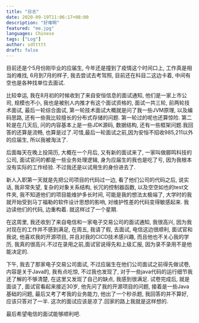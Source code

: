 ```yaml
---
title: "日志"
date: 2020-09-19T11:06:17+08:00
description: "好难啊"
featured: "me.jpg"
languages: Chinese
tags: ["Log"]
author: sdttttt
draft: false
---
```


目前还是个5月份刚毕业的应届生, 今年还是撞到了疫情这个时间口上,
工作真是相当的难找, 6月到7月的样子, 我去尝试去考驾照, 目前还在科目二这边卡着, 
中间有空也是各种找单位去面试.

比较幸运, 我在8月初的时候收到了来自安恒信息的面试通知, 他们是一家上市公司, 规模也不小, 我也是被别人内推才有这个面试资格的, 面试一共三轮, 前两轮技术面试, 最后一轮综合面试, 第一轮技术面试大概就是问了我一些JVM原理, 以及编码思路, 还有一些我比较擅长的分布式存储的问题. 第一轮过的呢也还算惊险. 第二轮是在几天后, 问的内容基本上是一些JDK源码, 数据结构, 还有一些框架问题.我回答的还算是流畅, 也算是过了.可惜,最后一轮面试之前,因为安恒不招收985,211以外的应届生, 所以我被淘汰了.

后面每天在晚上投简历, 大概在一个月后, 又有新的面试来了, 一家叫做郦鸣科技的公司, 面试官问的都是一些业务处理逻辑, 身为应届生的我也是吃了亏, 因为我根本没有实际的工作经验. 不过我还是以试用生的身份进去了. 

新人入职第一天就是先把公司项目的代码过一边, 看了他们公司的代码之后, 说实话, 我非常失望, 复杂的对象关系结构, 长冗的控制器函数, 以及空空如也的test文件夹, 我不知道他们的项目能维护多长时间, 可能是我的想法太极端了, 大学时的我就开始受到马丁福勒的软件设计思想的影响, 对维护性差的代码变得敏感起来. 我边读他们的代码, 边重构着. 就这样过了一个星期.

在这周里, 我还收到了来自电信和一家电子交易公司的面试通知, 我很高兴, 因为我对现在的工作并不感到满足, 在周五, 我请了假, 去面试, 电信这边很顺利, 面试官和我说, 他喜欢我的开源项目, 并且对我的CICD技术感兴趣, 而且他也不关心我的学历, 我真的很高兴.不过在录用之前,面试官说得先和上级汇报, 因为录不录用不是他能决定的.

下午, 我去了那家电子交易公司面试, 不过应届生在他们公司面试之前得先做试卷, 内容是关于Java的, 我有点吃惊, 不过我也发现了, 对于一些java代码的运行细节我还了解的不够清楚, 在这里又发现了自己的缺点, 我感到很满足. 试卷完成后, 就是面谈了, 面试官看起来接近30岁, 他先问了我的开源项目的问题, 接着是一些Java基础的问题, 最后又考了考我的业务能力, 他出了一个秒杀题, 我回答的并不算好, 应该只答对了一半. 
这次的面试应该是凉了.回家的路上我就是这样想的.

最后希望电信的面试能够顺利吧.
